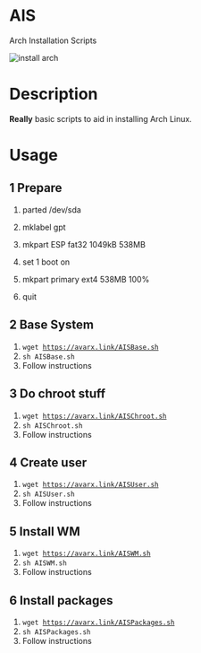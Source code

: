 # AIS
Arch Installation Scripts

![install arch](https://cdn-images-1.medium.com/max/600/1*WMv9sSML3gxXKjihYLHFRQ.jpeg)

# Description
**Really** basic scripts to aid in installing Arch Linux.


# Usage
## 1 Prepare

1. parted /dev/sda

2. mklabel gpt

3. mkpart ESP fat32 1049kB 538MB

4. set 1 boot on

5. mkpart primary ext4 538MB 100%

6. quit

## 2 Base System
1. <code>wget https://avarx.link/AISBase.sh</code>
2. <code>sh AISBase.sh</code>
3. Follow instructions

## 3 Do chroot stuff
1. <code>wget https://avarx.link/AISChroot.sh</code>
2. <code>sh AISChroot.sh</code>
3. Follow instructions

## 4 Create user
1. <code>wget https://avarx.link/AISUser.sh</code>
2. <code>sh AISUser.sh</code>
3. Follow instructions

## 5 Install WM
1. <code>wget https://avarx.link/AISWM.sh</code>
2. <code>sh AISWM.sh</code>
3. Follow instructions

## 6 Install packages
1. <code>wget https://avarx.link/AISPackages.sh</code>
2. <code>sh AISPackages.sh</code>
3. Follow instructions

